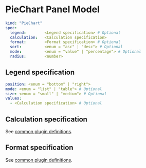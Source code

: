 # PieChart Panel Model

```yaml
kind: "PieChart"
spec:
  legend:        <Legend specification> # Optional
  calculation:   <Calculation specification>
  format:        <Format specification> # Optional
  sort:          <enum = "asc" | "desc"> # Optional
  mode:          <enum = "value" | "percentage"> # Optional
  radius:        <number>
```

## Legend specification

```yaml
position: <enum = "bottom" | "right">
mode: <enum = "list" | "table"> # Optional
size: <enum = "small" | "medium"> # Optional
values:
  - <Calculation specification> # Optional
```

## Calculation specification

See [common plugin definitions](https://github.com/perses/perses/blob/main/docs/plugins/common.md#calculation-specification).

## Format specification

See [common plugin definitions](https://github.com/perses/perses/blob/main/docs/plugins/common.md#format-specification).

